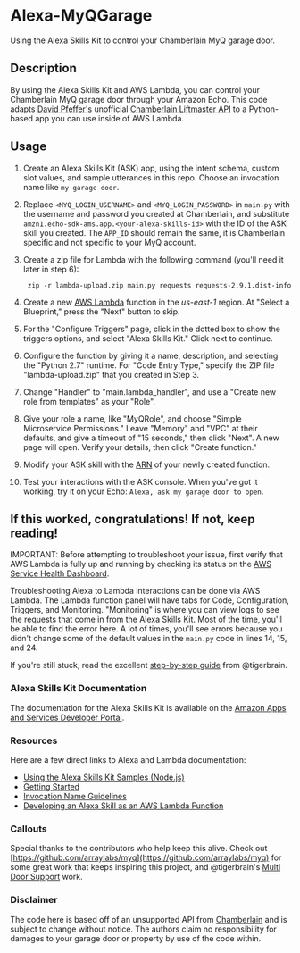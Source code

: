 # Alexa-MyQGarage
Using the Alexa Skills Kit to control your Chamberlain MyQ garage door.

## Description
By using the Alexa Skills Kit and AWS Lambda, you can control your Chamberlain MyQ garage door through your Amazon Echo.
This code adapts [David Pfeffer's](https://github.com/pfeffed) unofficial [Chamberlain Liftmaster API](http://docs.unofficialliftmastermyq.apiary.io/) to a Python-based app you can use inside of AWS Lambda.

## Usage
1. Create an Alexa Skills Kit (ASK) app, using the intent schema, custom slot values, and sample utterances in this repo. Choose an invocation name like `my garage door`.
2. Replace `<MYQ_LOGIN_USERNAME>` and `<MYQ_LOGIN_PASSWORD>` in `main.py` with the username and password you created at Chamberlain, and substitute `amzn1.echo-sdk-ams.app.<your-alexa-skills-id>` with the ID of the ASK skill you created. The `APP_ID` should remain the same, it is Chamberlain specific and not specific to your MyQ account.
3. Create a zip file for Lambda with the following command  (you'll need it later in step 6):

        zip -r lambda-upload.zip main.py requests requests-2.9.1.dist-info

4. Create a new [AWS Lambda](https://console.aws.amazon.com/lambda/home?region=us-east-1) function in the _us-east-1_ region. At "Select a Blueprint," press the "Next" button to skip.
5. For the "Configure Triggers" page, click in the dotted box to show the triggers options, and select "Alexa Skills Kit." Click next to continue.
6. Configure the function by giving it a name, description, and selecting the "Python 2.7" runtime. For "Code Entry Type," specify the ZIP file "lambda-upload.zip" that you created in Step 3.
7. Change "Handler" to "main.lambda_handler", and use a "Create new role from templates" as your "Role".
8. Give your role a name, like "MyQRole", and choose "Simple Microservice Permissions." Leave "Memory" and "VPC" at their defaults, and give a timeout of "15 seconds," then click "Next". A new page will open. Verify your details, then click "Create function."
9. Modify your ASK skill with the [ARN](http://docs.aws.amazon.com/general/latest/gr/aws-arns-and-namespaces.html) of your newly created function.
10. Test your interactions with the ASK console. When you've got it working, try it on your Echo: `Alexa, ask my garage door to open`.

## If this worked, congratulations! If not, keep reading!
IMPORTANT:  Before attempting to troubleshoot your issue, first verify that AWS Lambda is fully up and running by checking its status on the [AWS Service Health Dashboard](https://status.aws.amazon.com/).

Troubleshooting Alexa to Lambda interactions can be done via AWS Lambda. The Lambda function panel will have tabs for Code, Configuration, Triggers, and Monitoring. "Monitoring" is where you can view logs to see the requests that come in from the Alexa Skills Kit. Most of the time, you'll be able to find the error here. A lot of times, you'll see errors because you didn't change some of the default values in the `main.py` code in lines 14, 15, and 24.

If you're still stuck, read the excellent [step-by-step guide](https://github.com/jbnunn/Alexa-MyQGarage/blob/master/StepByStepInstructions) from @tigerbrain.

### Alexa Skills Kit Documentation
The documentation for the Alexa Skills Kit is available on the [Amazon Apps and Services Developer Portal](https://developer.amazon.com/appsandservices/solutions/alexa/alexa-skills-kit/).

### Resources
Here are a few direct links to Alexa and Lambda documentation:

- [Using the Alexa Skills Kit Samples (Node.js)](https://github.com/amzn/alexa-skills-kit-js)
- [Getting Started](https://developer.amazon.com/appsandservices/solutions/alexa/alexa-skills-kit/getting-started-guide)
- [Invocation Name Guidelines](https://developer.amazon.com/public/solutions/alexa/alexa-skills-kit/docs/choosing-the-invocation-name-for-an-alexa-skill)
- [Developing an Alexa Skill as an AWS Lambda Function](https://developer.amazon.com/appsandservices/solutions/alexa/alexa-skills-kit/docs/developing-an-alexa-skill-as-a-lambda-function)

### Callouts

Special thanks to the contributors who help keep this alive. Check out [https://github.com/arraylabs/myq](https://github.com/arraylabs/myq) for some great work that keeps inspiring this project, and @tigerbrain's [Multi Door Support](https://github.com/tigerbrain/Alexa-MyQ-WithMultiDoorSupport) work.

### Disclaimer

The code here is based off of an unsupported API from [Chamberlain](http://www.chamberlain.com/) and is subject to change without notice. The authors claim no responsibility for damages to your garage door or property by use of the code within.
